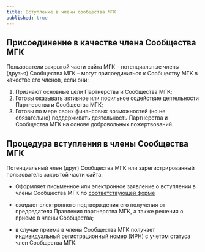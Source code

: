 ```yaml
---
title: Вступление в члены сообщества МГК
published: true
---
```




## Присоединение в качестве члена Сообщества МГК

Пользователи закрытой части сайта МГК – потенциальные члены (друзья) Сообщества МГК – могут присоединиться к Сообществу МГК в качестве его членов, если они:

1. Признают основные цели Партнерства и Сообщества МГК;
2. Готовы оказывать активное или посильное содействие деятельности Партнерства и Сообщества МГК;
3. Готовы по мере своих финансовых возможностей (но не обязательно) поддерживать деятельность Партнерства и Сообщества МГК на основе добровольных пожертвований.

## Процедура вступления в члены Сообщества МГК

Потенциальный член (друг) Сообщества МГК или зарегистрированный пользователь закрытой части сайта:

* Оформляет письменное или электронное заявление о вступлении в члены Сообщества МГК по [соответствующей форме](/assets/files/prisoedinenie-v-kachestve-chlena-soobshhestva-mgk.docx)

* ожидает электронного подтверждения его получения от председателя Правления партнерства МГК, а также решения о приеме в члены Сообщества;

* в случае приема в члены Сообщества МГК получает индивидуальный регистрационный номер (ИРН) с учетом статуса член Сообщества МГК.
